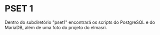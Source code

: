 # PSET 1

Dentro do subdiretório "pset1" encontrará os scripts do PostgreSQL e do MariaDB, além de uma foto do projeto do elmasri.
